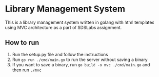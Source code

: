 # Library Management System

This is a library management system written in golang with html templates using MVC architecture as a part of SDSLabs assignment.

## How to run
1) Run the setup.py file and follow the instructions
2) Run `go run ./cmd/main.go` to run the server without saving a binary
3) If you want to save a binary, run `go build -o mvc ./cmd/main.go` and then run `./mvc`